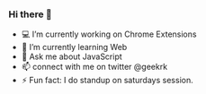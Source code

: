 ### Hi there 👋

- :computer: I’m currently working on Chrome Extensions
- :notebook: I’m currently learning Web
- 💬 Ask me about JavaScript
- 📫 connect with me on twitter @geekrk
- ⚡ Fun fact: I do standup on saturdays session.
